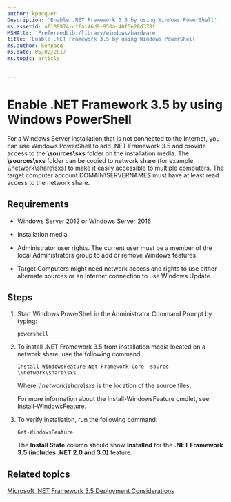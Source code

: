 ```yaml
---
author: kpacquer
Description: 'Enable .NET Framework 3.5 by using Windows PowerShell'
ms.assetid: af189974-cffa-46d9-950a-40f5e28d378f
MSHAttr: 'PreferredLib:/library/windows/hardware'
title: 'Enable .NET Framework 3.5 by using Windows PowerShell'
ms.author: kenpacq
ms.date: 05/02/2017
ms.topic: article


---
```


# Enable .NET Framework 3.5 by using Windows PowerShell


For a Windows Server installation that is not connected to the Internet, you can use Windows PowerShell to add .NET Framework 3.5 and provide access to the **\\sources\\sxs** folder on the installation media. The **\\sources\\sxs** folder can be copied to network share (for example, \\\\network\\share\\sxs) to make it easily accessible to multiple computers. The target computer account DOMAIN\\SERVERNAME$ must have at least read access to the network share.

## <span id="Requirements"></span><span id="requirements"></span><span id="REQUIREMENTS"></span>Requirements


-   Windows Server 2012 or Windows Server 2016

-   Installation media

-   Administrator user rights. The current user must be a member of the local Administrators group to add or remove Windows features.

-   Target Computers might need network access and rights to use either alternate sources or an Internet connection to use Windows Update.

## <span id="Steps"></span><span id="steps"></span><span id="STEPS"></span>Steps


1.  Start Windows PowerShell in the Administrator Command Prompt by typing:

    ```
    powershell
    ```

2.  To install .NET Framework 3.5 from installation media located on a network share, use the following command:

    ```
    Install-WindowsFeature Net-Framework-Core -source \\network\share\sxs
    ```

    Where *\\\\network\\share\\sxs* is the location of the source files.

    For more information about the Install-WindowsFeature cmdlet, see [Install-WindowsFeature](http://go.microsoft.com/fwlink/p/?linkid=329977).

3.  To verify installation, run the following command:

    ```
    Get-WindowsFeature
    ```

    The **Install State** column should show **Installed** for the **.NET Framework 3.5 (includes .NET 2.0 and 3.0)** feature.

## <span id="related_topics"></span>Related topics


[Microsoft .NET Framework 3.5 Deployment Considerations](microsoft-net-framework-35-deployment-considerations.md)

 

 






